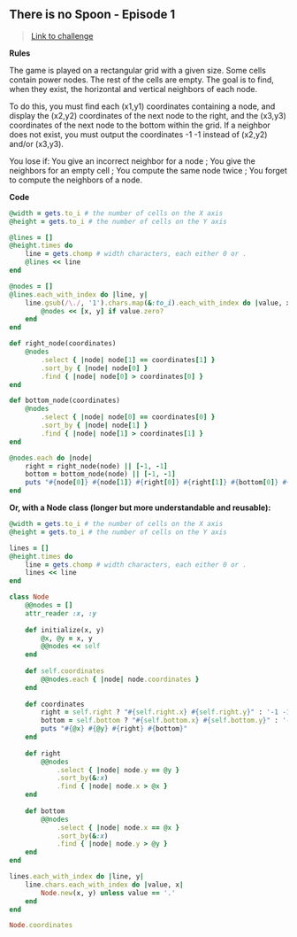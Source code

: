 ## There is no Spoon - Episode 1

> [Link to challenge](https://www.codingame.com/ide/puzzle/there-is-no-spoon-episode-1)

**Rules**

The game is played on a rectangular grid with a given size. Some cells contain power nodes. The rest of the cells are empty. The goal is to find, when they exist, the horizontal and vertical neighbors of each node.

To do this, you must find each (x1,y1) coordinates containing a node, and display the (x2,y2) coordinates of the next node to the right, and the (x3,y3) coordinates of the next node to the bottom within the grid. If a neighbor does not exist, you must output the coordinates -1 -1 instead of (x2,y2) and/or (x3,y3).

You lose if: You give an incorrect neighbor for a node ; You give the neighbors for an empty cell ; You compute the same node twice ; You forget to compute the neighbors of a node.

**Code**

```ruby
@width = gets.to_i # the number of cells on the X axis
@height = gets.to_i # the number of cells on the Y axis

@lines = []
@height.times do
    line = gets.chomp # width characters, each either 0 or .
    @lines << line
end

@nodes = []
@lines.each_with_index do |line, y|
    line.gsub(/\./, '1').chars.map(&:to_i).each_with_index do |value, x|
        @nodes << [x, y] if value.zero?
    end
end

def right_node(coordinates)
    @nodes
        .select { |node| node[1] == coordinates[1] }
        .sort_by { |node| node[0] }
        .find { |node| node[0] > coordinates[0] }
end

def bottom_node(coordinates)
    @nodes
        .select { |node| node[0] == coordinates[0] }
        .sort_by { |node| node[1] }
        .find { |node| node[1] > coordinates[1] }
end

@nodes.each do |node|
    right = right_node(node) || [-1, -1]
    bottom = bottom_node(node) || [-1, -1]
    puts "#{node[0]} #{node[1]} #{right[0]} #{right[1]} #{bottom[0]} #{bottom[1]}"
end
```

**Or, with a Node class (longer but more understandable and reusable):**

```ruby
@width = gets.to_i # the number of cells on the X axis
@height = gets.to_i # the number of cells on the Y axis

lines = []
@height.times do
    line = gets.chomp # width characters, each either 0 or .
    lines << line
end

class Node
    @@nodes = []
    attr_reader :x, :y
    
    def initialize(x, y)
        @x, @y = x, y
        @@nodes << self
    end
    
    def self.coordinates
        @@nodes.each { |node| node.coordinates }
    end
    
    def coordinates
        right = self.right ? "#{self.right.x} #{self.right.y}" : '-1 -1'
        bottom = self.bottom ? "#{self.bottom.x} #{self.bottom.y}" : '-1 -1'
        puts "#{@x} #{@y} #{right} #{bottom}"
    end
    
    def right
        @@nodes
            .select { |node| node.y == @y }
            .sort_by(&:x)
            .find { |node| node.x > @x }
    end
    
    def bottom
        @@nodes
            .select { |node| node.x == @x }
            .sort_by(&:x)
            .find { |node| node.y > @y }
    end
end

lines.each_with_index do |line, y|
    line.chars.each_with_index do |value, x|
        Node.new(x, y) unless value == '.'
    end
end

Node.coordinates
```
